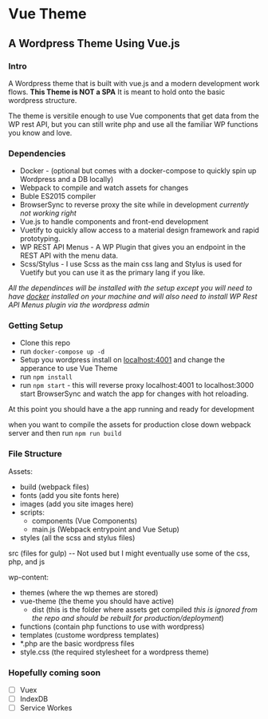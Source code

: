 # Vue Theme

## A Wordpress Theme Using Vue.js

### Intro
A Wordpress theme that is built with vue.js and a modern development work flows. __This Theme is NOT a SPA__  It is meant to hold onto the basic wordpress structure.

The theme is versitile enough to use Vue components that get data from the WP rest API, but you can still write php and use all the familiar WP functions you know and love.

### Dependencies

- Docker - (optional but comes with a docker-compose to quickly spin up Wordpress and a DB locally)
- Webpack to compile and watch assets for changes
- Buble ES2015 compiler
- BrowserSync to reverse proxy the site while in development _currently not working right_
- Vue.js to handle components and front-end development
- Vuetify to quickly allow access to a material design framework and rapid prototyping.
- WP REST API Menus - A WP Plugin that gives you an endpoint in the REST API with the menu data.
- Scss/Stylus - I use Scss as the main css lang and Stylus is used for Vuetify but you can use it as the primary lang if you like.

_All the dependinces will be installed with the setup except you will need to have [docker](https://www.docker.com) installed on your machine and will also need to install WP Rest API Menus plugin via the wordpress admin_

### Getting Setup

- Clone this repo
- run `docker-compose up -d`
- Setup you wordpress install on [localhost:4001](http://localhost:4001) and change the apperance to use Vue Theme
- run `npm install`
- run `npm start` - this will reverse proxy localhost:4001 to localhost:3000 start BrowserSync and watch the app for changes with hot reloading.

At this point you should have a the app running and ready for development

when you want to compile the assets for production close down webpack server and then run `npm run build`

### File Structure

Assets:  
-	build (webpack files)
- fonts (add you site fonts here)
- images (add you site images here)
- scripts:
	-  components (Vue Components)
	-  main.js (Webpack entrypoint and Vue Setup)
- styles (all the scss and stylus files)

src (files for gulp) -- Not used but I might eventually use some of the css, php, and js

wp-content: 
- themes (where the wp themes are stored)
- vue-theme (the theme you should have active)
	- dist (this is the folder where assets get compiled _this is ignored from the repo and should be rebuilt for production/deployment_)
- functions (contain php functions to use with wordpress)
- templates (custome wordpress templates)
- *.php are the basic wordpress files
- style.css (the required stylesheet for a wordpress theme)

### Hopefully coming soon

- [ ] Vuex
- [ ] IndexDB
- [ ] Service Workes
